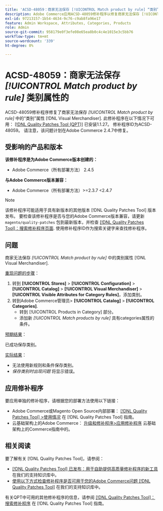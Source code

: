 ```yaml
---
title: 'ACSD-48059：商家无法保存 [!UICONTROL Match product by rule] “类别”属性。'
description: Adobe Commerce应用ACSD-48059修补程序以修复商家无法保存 [!UICONTROL Match product by rule] “类别”属性。
exl-id: 97213157-1b54-4634-9c76-c9ab8fa96e17
feature: Admin Workspace, Attributes, Categories, Products
role: Admin
source-git-commit: 958179e0f3efe08e65ea8b0c4c4e1015e3c5bb76
workflow-type: tm+mt
source-wordcount: '339'
ht-degree: 0%

---
```


# ACSD-48059：商家无法保存 *[!UICONTROL Match product by rule]* 类别属性的

ACSD-48059修补程序修复了商家无法保存 *[!UICONTROL Match product by rule]* 中的“类别”属性 [!DNL Visual Merchandiser]. 此修补程序在以下情况下可用： [[!DNL Quality Patches Tool (QPT)]](/help/announcements/adobe-commerce-announcements/magento-quality-patches-released-new-tool-to-self-serve-quality-patches.md) 已安装1.1.27。 修补程序ID为ACSD-48059。 请注意，该问题计划在Adobe Commerce 2.4.7中修复。

## 受影响的产品和版本

**该修补程序是为Adobe Commerce版本创建的：**

* Adobe Commerce（所有部署方法） 2.4.5

**与Adobe Commerce版本兼容：**

* Adobe Commerce（所有部署方法）>=2.3.7 &lt;2.4.7

>[!NOTE]
>
>该修补程序可能适用于具有新版本的其他版本 [!DNL Quality Patches Tool] 版本发布。 要检查该修补程序是否与您的Adobe Commerce版本兼容，请更新 `magento/quality-patches` 包到最新版本，并检查 [[!DNL Quality Patches Tool]：搜索修补程序页面](https://experienceleague.adobe.com/tools/commerce-quality-patches/index.html). 使用修补程序ID作为搜索关键字来查找修补程序。

## 问题

商家无法保存 *[!UICONTROL Match product by rule]* 中的类别属性 [!DNL Visual Merchandiser].

<u>重现问题的步骤</u>：

1. 转到 **[!UICONTROL Stores]** > **[!UICONTROL Configuration]** > **[!UICONTROL Catalog]** > **[!UICONTROL Visual Merchandiser]** > **[!UICONTROL Visible Attributes for Category Rules]**，添加类别。
1. 转到Adobe Commerce管理员> **[!UICONTROL Catalog]** > **[!UICONTROL Categories]**.
   * 转到 [!UICONTROL Products in Category] 部分。
   * 添加新 *[!UICONTROL Match products by rule]* 具有categories属性的条件。

<u>预期结果</u>：

已成功保存类别。

<u>实际结果</u>：

* 无法使用新规则和条件保存类别。
* *保存类别时出现问题* 将显示错误。

## 应用修补程序

要应用单独的修补程序，请根据您的部署方法使用以下链接：

* Adobe Commerce或Magento Open Source内部部署： [[!DNL Quality Patches Tool] >使用情况](https://experienceleague.adobe.com/docs/commerce-operations/tools/quality-patches-tool/usage.html) 在 [!DNL Quality Patches Tool] 指南。
* 云基础架构上的Adobe Commerce： [升级和修补程序>应用修补程序](https://experienceleague.adobe.com/docs/commerce-cloud-service/user-guide/develop/upgrade/apply-patches.html) 云基础架构上的Commerce指南中的。

## 相关阅读

要了解有关 [!DNL Quality Patches Tool]，请参阅：

* [[!DNL Quality Patches Tool] 已发布：用于自助提供高质量修补程序的新工具](/help/announcements/adobe-commerce-announcements/magento-quality-patches-released-new-tool-to-self-serve-quality-patches.md) 在我们的支持知识库中。
* [使用以下方式检查修补程序是否可用于您的Adobe Commerce问题 [!DNL Quality Patches Tool]](/help/support-tools/patches-available-in-qpt-tool/check-patch-for-magento-issue-with-magento-quality-patches.md) 在我们的支持知识库中。

有关QPT中可用的其他修补程序的信息，请参阅 [[!DNL Quality Patches Tool]：搜索修补程序](https://experienceleague.adobe.com/tools/commerce-quality-patches/index.html) 在 [!DNL Quality Patches Tool] 指南。
